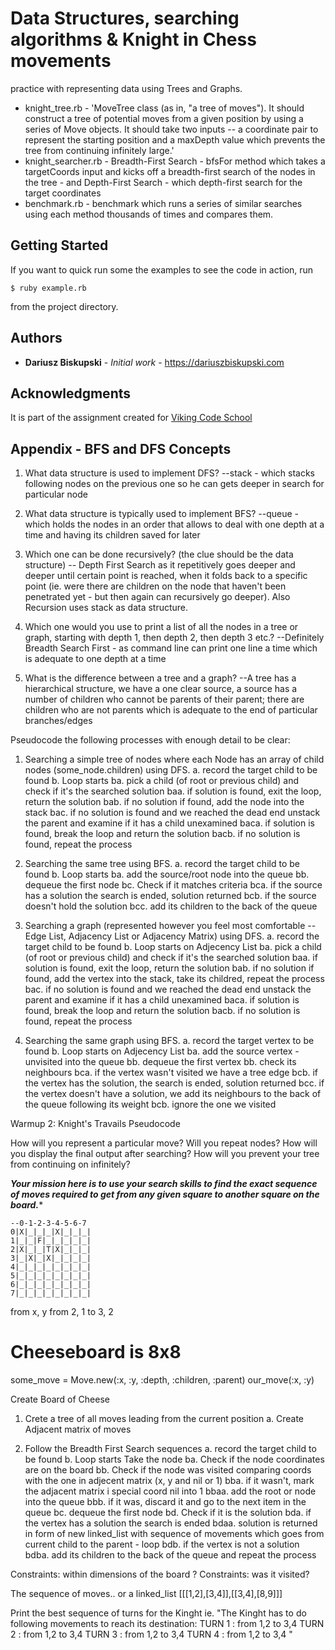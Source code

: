 #  Data Structures, searching algorithms & Knight in Chess movements

practice with representing data using Trees and Graphs.

* knight_tree.rb - 'MoveTree class (as in, "a tree of moves"). It should construct a tree of potential moves from a given position by using a series of Move objects. It should take two inputs -- a coordinate pair to represent the starting position and a maxDepth value which prevents the tree from continuing infinitely large.'
* knight_searcher.rb - Breadth-First Search - bfsFor method which takes a targetCoords input and kicks off a breadth-first search of the nodes in the tree - and Depth-First Search - which depth-first search for the target coordinates
* benchmark.rb - benchmark which runs a series of similar searches using each method thousands of times and compares them.

## Getting Started

If you want to quick run some the examples to see the code in action, run
```
$ ruby example.rb
```
from the project directory.

## Authors

* **Dariusz Biskupski** - *Initial work* - https://dariuszbiskupski.com


## Acknowledgments

It is part of the assignment created for [Viking Code School](https://www.vikingcodeschool.com/)



## Appendix - BFS and DFS Concepts

1. What data structure is used to implement DFS?
--stack - which stacks following nodes on the previous one so he can gets deeper in search for particular node

2. What data structure is typically used to implement BFS?
--queue - which holds the nodes in an order that allows to deal with one depth at a time and having its children saved for later

3. Which one can be done recursively? (the clue should be the data structure)
-- Depth First Search as it repetitively goes deeper and deeper until certain point is reached, when it folds back to a specific point (ie. were there are children on the node that haven't been penetrated yet - but then again can recursively go deeper). Also Recursion uses stack as data structure.

4. Which one would you use to print a list of all the nodes in a tree or graph, starting with depth 1, then depth 2, then depth 3 etc.?
--Definitely Breadth Search First - as command line can print one line a time which is adequate to one depth at a time

5. What is the difference between a tree and a graph?
--A tree has a hierarchical structure, we have a one clear source, a source has a number of children who cannot be parents of their parent; there are children who are not parents which is adequate to the end of particular branches/edges

Pseudocode the following processes with enough detail to be clear:

1. Searching a simple tree of nodes where each Node has an array of child nodes (some_node.children) using DFS.
a. record the target child to be found
b. Loop starts
  ba. pick a child (of root or previous child) and check if it's the searched solution
    baa. if solution is found, exit the loop, return the solution
    bab. if no solution if found, add the node into the stack
    bac. if no solution is found and we reached the dead end unstack the parent and    examine if it has a child unexamined
      baca. if solution is found, break the loop and return the solution
      bacb. if no solution is found, repeat the process


2. Searching the same tree using BFS.
a. record the target child to be found
b. Loop starts
  ba. add the source/root node into the queue
  bb. dequeue the first node
  bc. Check if it matches criteria
    bca. if the source has a solution the search is ended, solution returned
    bcb. if the source doesn't hold the solution
      bcc. add its children to the back of the queue

3. Searching a graph (represented however you feel most comfortable -- Edge List, Adjacency List or Adjacency Matrix) using DFS.
a. record the target child to be found
b. Loop starts on Adjecency List
  ba. pick a child (of root or previous child) and check if it's the searched solution
    baa. if solution is found, exit the loop, return the solution
    bab. if no solution if found, add the vertex into the stack, take its childred, repeat the process
    bac. if no solution is found and we reached the dead end unstack the parent and    examine if it has a child unexamined
      baca. if solution is found, break the loop and return the solution
      bacb. if no solution is found, repeat the process

4. Searching the same graph using BFS.
a. record the target vertex to be found
b. Loop starts on Adjecency List
  ba. add the source vertex - unvisited into the queue
  bb. dequeue the first vertex
  bb. check its neighbours
    bca. if the vertex wasn't visited we have a tree edge
      bcb. if the vertex has the solution, the search is ended, solution returned
      bcc. if the vertex doesn't have a solution, we add its neighbours to the back of the queue following its weight
    bcb. ignore the one we visited





Warmup 2: Knight's Travails Pseudocode


How will you represent a particular move? Will you repeat nodes? How will you display the final output after searching? How will you prevent your tree from continuing on infinitely?

*********Your mission here is to use your search skills to find the exact sequence of moves required to get from any given square to another square on the board.**********
```
--0-1-2-3-4-5-6-7
0|X|_|_|_|X|_|_|_|
1|_|_|F|_|_|_|_|_|
2|X|_|_|T|X|_|_|_|
3|_|X|_|X|_|_|_|_|
4|_|_|_|_|_|_|_|_|
5|_|_|_|_|_|_|_|_|
6|_|_|_|_|_|_|_|_|
7|_|_|_|_|_|_|_|_|
```
from x, y
from 2, 1
to   3, 2

# Cheeseboard is 8x8

some_move = Move.new(:x, :y, :depth, :children, :parent)
our_move(:x, :y)


Create Board of Cheese
1. Crete a tree of all moves leading from the current position
a. Create Adjacent matrix of moves




2. Follow the Breadth First Search sequences
a. record the target child to be found
b. Loop starts
  Take the node
  ba. Check if the node coordinates are on the board
  bb. Check if the node was visited comparing coords with the one in adjecent matrix (x, y and nil or 1)
    bba. if it wasn't, mark the adjacent matrix i special coord nil into 1
      bbaa. add the root or node into the queue
    bbb. if it was, discard it and go to the next item in the queue
  bc. dequeue the first node
  bd. Check if it is the solution
    bda. if the vertex has a solution the search is ended
      bdaa. solution is returned in form of new linked_list with sequence of movements
              which goes from current child to the parent - loop
    bdb. if the vertex is not a solution
      bdba. add its children to the back of the queue and repeat the process


Constraints: within dimensions of the board ?
Constraints: was it visited?

The sequence of moves.. or a linked_list
[[[1,2],[3,4]],[[3,4],[8,9]]]


Print the best sequence of turns for the Kinght ie.
"The Kinght has to do following movements to reach its destination:
TURN 1 : from 1,2 to 3,4
TURN 2 : from 1,2 to 3,4
TURN 3 : from 1,2 to 3,4
TURN 4 : from 1,2 to 3,4
"
